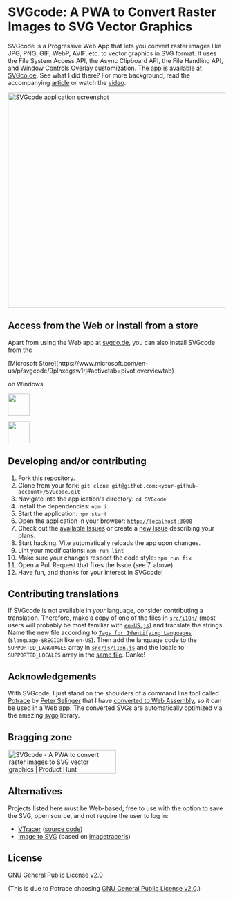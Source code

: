 # SVGcode: A PWA to Convert Raster Images to SVG Vector Graphics

SVGcode is a Progressive Web App that lets you convert raster images like JPG,
PNG, GIF, WebP, AVIF, etc. to vector graphics in SVG format. It uses the File
System Access API, the Async Clipboard API, the File Handling API, and Window
Controls Overlay customization. The app is available at
<a href="https://svgco.de/">SVGco.de</a>. See what I did there? For more
background, read the accompanying [article](https://web.dev/svgcode/) or watch
the [video](https://youtu.be/kcvfyQh6J-0?).

<a href="https://svgco.de/">
  <img src="https://github.com/tomayac/SVGcode/raw/main/public/screenshots/desktop-dark.png" alt="SVGcode application screenshot" width="707" height="497" />
</a>

## Access from the Web or install from a store

Apart from using the Web app at [svgco.de](https://svgco.de/), you can also
install SVGcode from the
<!-- [Play Store](https://play.google.com/store/apps/details?id=de.svgco.twa) on
Android (or ChromeOS) and the --> [Microsoft Store](https://www.microsoft.com/en-us/p/svgcode/9plhxdgsw1rj#activetab=pivot:overviewtab)
on Windows.

<a href="https://svgco.de/"><img height="50px" src="https://raw.githubusercontent.com/tomayac/SVGcode/main/public/badges/web-browser.svg"></a>

<!-- <a href="https://play.google.com/store/apps/details?id=de.svgco.twa"><img height="50px" src="https://raw.githubusercontent.com/tomayac/SVGcode/main/public/badges/play-store.svg"></a> -->

<a href="https://www.microsoft.com/en-us/p/svgcode/9plhxdgsw1rj#activetab=pivot:overviewtab"><img height="50px" src="https://raw.githubusercontent.com/tomayac/SVGcode/main/public/badges/microsoft-store.svg"></a>

## Developing and/or contributing

1. Fork this repository.
1. Clone from your fork:
   `git clone git@github.com:<your-github-account>/SVGcode.git`
1. Navigate into the application's directory: `cd SVGcode`
1. Install the dependencies: `npm i`
1. Start the application: `npm start`
1. Open the application in your browser:
   [`http://localhost:3000`](http://localhost:3000)
1. Check out the [available Issues](https://github.com/tomayac/SVGcode/issues)
   or create a [new Issue](https://github.com/tomayac/SVGcode/issues/new/choose)
   describing your plans.
1. Start hacking. Vite automatically reloads the app upon changes.
1. Lint your modifications: `npm run lint`
1. Make sure your changes respect the code style: `npm run fix`
1. Open a Pull Request that fixes the Issue (see 7. above).
1. Have fun, and thanks for your interest in SVGcode!

## Contributing translations

If SVGcode is not available in _your_ language, consider contributing a
translation. Therefore, make a copy of one of the files in
[`src/i18n/`](https://github.com/tomayac/SVGcode/blob/main/src/i18n/) (most
users will probably be most familiar with
[`en-US.js`](https://github.com/tomayac/SVGcode/blob/main/src/i18n/en-US.js))
and translate the strings. Name the new file according to
[`Tags for Identifying Languages`](https://tools.ietf.org/rfc/bcp/bcp47.txt)
(`$language-$REGION` like `en-US`). Then add the language code to the
`SUPPORTED_LANGUAGES` array in
[`src/js/i18n.js`](https://github.com/tomayac/SVGcode/blob/main/src/js/i18n.js)
and the locale to `SUPPORTED_LOCALES` array in the
[same file](https://github.com/tomayac/SVGcode/blob/main/src/js/i18n.js). Danke!

## Acknowledgements

With SVGcode, I just stand on the shoulders of a command line tool called
[Potrace](http://potrace.sourceforge.net/) by
[Peter Selinger](https://www.mathstat.dal.ca/~selinger/) that I have
[converted to Web Assembly](https://www.npmjs.com/package/esm-potrace-wasm), so
it can be used in a Web app. The converted SVGs are automatically optimized via
the amazing [svgo](https://github.com/svg/svgo) library.

## Bragging zone

<a href="https://www.producthunt.com/posts/svgcode-2?utm_source=badge-featured&utm_medium=badge&utm_souce=badge-svgcode-2" target="_blank"><img src="https://api.producthunt.com/widgets/embed-image/v1/featured.svg?post_id=322238&theme=dark" alt="SVGcode - A PWA to convert raster images to SVG vector graphics | Product Hunt" style="width: 250px; height: 54px;" width="250" height="54" /></a>

## Alternatives

Projects listed here must be Web-based, free to use with the option to save the
SVG, open source, and not require the user to log in:

- [VTracer](https://www.visioncortex.org/vtracer/#)
  ([source code](https://github.com/visioncortex/vtracer))
- [Image to SVG](https://tools.simonwillison.net/image-to-svg) (based on
  [imagetracerjs](https://github.com/jankovicsandras/imagetracerjs))

## License

GNU General Public License v2.0

(This is due to Potrace choosing
[GNU General Public License v2.0](http://potrace.sourceforge.net/#license).)
